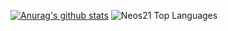 [![Anurag's github stats](https://github-readme-stats.vercel.app/api?username=HarrisonKawagoe3960X)](https://github.com/anuraghazra/github-readme-stats)
![Neos21 Top Languages](https://github-readme-stats.vercel.app/api/top-langs/?username=HarrisonKawagoe3960X)

